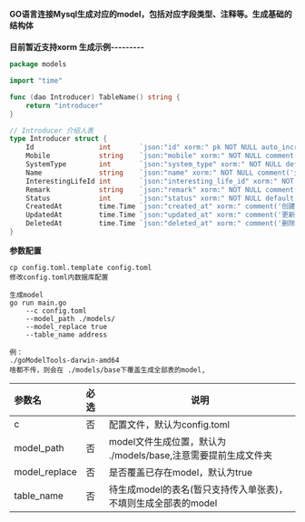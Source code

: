 #### GO语言连接Mysql生成对应的model，包括对应字段类型、注释等。生成基础的结构体

**目前暂近支持xorm 生成示例---------**

```go 
package models

import "time"

func (dao Introducer) TableName() string {
	return "introducer"
}

// Introducer 介绍人表
type Introducer struct {
	Id                int       `json:"id" xorm:" pk NOT NULL auto_increment comment('id') int(11)"`
	Mobile            string    `json:"mobile" xorm:" NOT NULL comment('介绍人手机号') varchar(16)"`
	SystemType        int       `json:"system_type" xorm:" NOT NULL default 1 comment('介绍人系统类型') tinyint(1)"`
	Name              string    `json:"name" xorm:" NOT NULL comment('介绍人姓名') varchar(32)"`
	InterestingLifeId int       `json:"interesting_life_id" xorm:" NOT NULL comment('介绍人有趣生活ID') int(11)"`
	Remark            string    `json:"remark" xorm:" NOT NULL comment('备注') varchar(255)"`
	Status            int       `json:"status" xorm:" NOT NULL default 1 comment('状态 1-启用 2-禁用') tinyint(1)"`
	CreatedAt         time.Time `json:"created_at" xorm:" comment('创建时间') timestamp"`
	UpdatedAt         time.Time `json:"updated_at" xorm:" comment('更新时间') timestamp"`
	DeletedAt         time.Time `json:"deleted_at" xorm:" comment('删除时间') timestamp"`
}

```

**参数配置**

```
cp config.toml.template config.toml
修改config.toml内数据库配置

生成model
go run main.go 
    --c config.toml
    --model_path ./models/ 
    --model_replace true
    --table_name address
    
例：
./goModelTools-darwin-amd64
啥都不传，则会在 ./models/base下覆盖生成全部表的model,
```

| 参数名 | 必选   | 说明                                        |
|:----|:-----|-------------------------------------------|
| c   | 否    | 配置文件，默认为config.toml                       |
| model_path   | 否    | model文件生成位置，默认为 ./models/base,注意需要提前生成文件夹 |
| model_replace   | 否    | 是否覆盖已存在model，默认为true                      |
| table_name   | 否    | 待生成model的表名(暂只支持传入单张表)，不填则生成全部表的model     |
